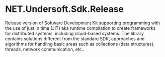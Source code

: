 # NET.Undersoft.Sdk.Release
Release version of Software Development Kit supporting programming with the use of just in time (JIT) aka runtime compilation to create frameworks for distributed systems, including cloud-based systems. The library contains solutions different from the standard SDK, approaches and algorithms for handling basic areas such as collections (data structures), threads, network communication, etc..
